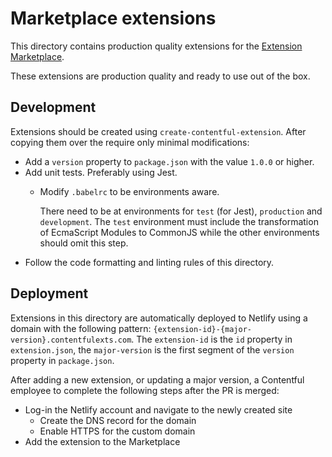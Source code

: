 # Marketplace extensions

This directory contains production quality extensions for the
[Extension Marketplace](https://www.contentful.com/developers/marketplace).

These extensions are production quality and ready to use out of the box.

## Development

Extensions should be created using `create-contentful-extension`. After copying them over the require only minimal
modifications:

* Add a `version` property to `package.json` with the value `1.0.0` or higher.
* Add unit tests. Preferably using Jest.
  * Modify `.babelrc` to be environments aware.

    There need to be at environments for `test` (for Jest), `production` and `development`. The `test` environment must
    include the transformation of EcmaScript Modules to CommonJS while the other environments should omit this step. 
* Follow the code formatting and linting rules of this directory.

## Deployment

Extensions in this directory are automatically deployed to Netlify using a domain with the following pattern:
`{extension-id}-{major-version}.contentfulexts.com`. The `extension-id` is the `id` property in `extension.json`, the
`major-version` is the first segment of the `version` property in `package.json`.

After adding a new extension, or updating a major version, a Contentful employee to complete the following steps
after the PR is merged:

* Log-in the Netlify account and navigate to the newly created site
  * Create the DNS record for the domain
  * Enable HTTPS for the custom domain
* Add the extension to the Marketplace
